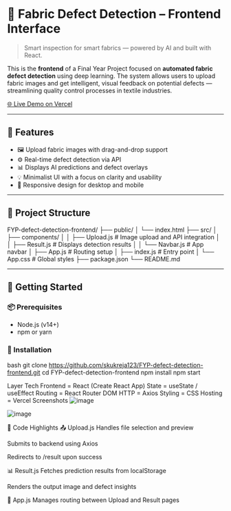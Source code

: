 # 🧵 Fabric Defect Detection – Frontend Interface

> Smart inspection for smart fabrics — powered by AI and built with React.

This is the **frontend** of a Final Year Project focused on **automated fabric defect detection** using deep learning. The system allows users to upload fabric images and get intelligent, visual feedback on potential defects — streamlining quality control processes in textile industries.

[🌐 Live Demo on Vercel](https://fyp-defect-detection.vercel.app)

---

## 📸 Features

- 🖼️ Upload fabric images with drag-and-drop support
- ⚙️ Real-time defect detection via API
- 📊 Displays AI predictions and defect overlays
- 💡 Minimalist UI with a focus on clarity and usability
- 📱 Responsive design for desktop and mobile

---

## 📂 Project Structure

FYP-defect-detection-frontend/
├── public/
│ └── index.html
├── src/
│ ├── components/
│ │ ├── Upload.js # Image upload and API integration
│ │ ├── Result.js # Displays detection results
│ │ └── Navbar.js # App navbar
│ ├── App.js # Routing setup
│ ├── index.js # Entry point
│ └── App.css # Global styles
├── package.json
└── README.md



---

## 🚀 Getting Started

### 📦 Prerequisites

- Node.js (v14+)
- npm or yarn

### 🔧 Installation

bash
git clone https://github.com/skukreja123/FYP-defect-detection-frontend.git
cd FYP-defect-detection-frontend
npm install
npm start

Layer	Tech
  Frontend	= React (Create React App)
  State	 = useState / useEffect
  Routing	 = React Router DOM
  HTTP	 = Axios
  Styling	 = CSS
  Hosting	 = Vercel
Screenshots
![image](https://github.com/user-attachments/assets/80f7deae-a0c8-436d-9266-8041405bf013)

![image](https://github.com/user-attachments/assets/b7fc8cc0-f16b-4369-948c-f85e9da94019)


🧠 Code Highlights
📤 Upload.js
Handles file selection and preview

Submits to backend using Axios

Redirects to /result upon success

📊 Result.js
Fetches prediction results from localStorage

Renders the output image and defect insights

🔗 App.js
Manages routing between Upload and Result pages

